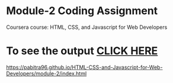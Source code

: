 


# Module-2 Coding Assignment

Coursera course: HTML, CSS, and Javascript for Web Developers

# To see the output [CLICK HERE](https://pabitra96.github.io/HTML-CSS-and-Javascript-for-Web-Developers/module-2/index.html)
https://pabitra96.github.io/HTML-CSS-and-Javascript-for-Web-Developers/module-2/index.html
